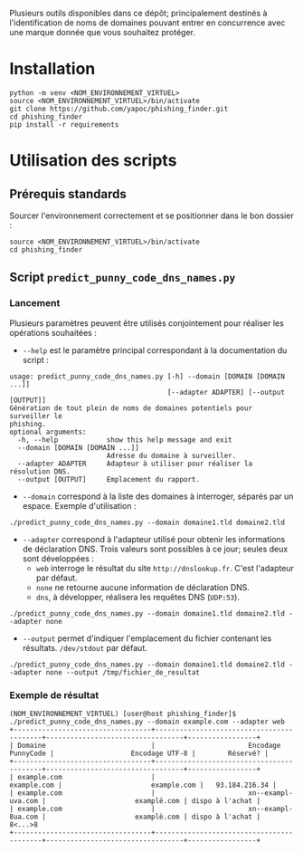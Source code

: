 Plusieurs outils disponibles dans ce dépôt; principalement destinés à l'identification de noms de domaines pouvant entrer en concurrence avec une marque donnée que vous souhaitez protéger.

# Installation
```
python -m venv <NOM_ENVIRONNEMENT_VIRTUEL>
source <NOM_ENVIRONNEMENT_VIRTUEL>/bin/activate
git clone https://github.com/yapoc/phishing_finder.git
cd phishing_finder
pip install -r requirements
```

# Utilisation des scripts

## Prérequis standards
Sourcer l'environnement correctement et se positionner dans le bon dossier : 
```
source <NOM_ENVIRONNEMENT_VIRTUEL>/bin/activate
cd phishing_finder
```

## Script `predict_punny_code_dns_names.py`
### Lancement
Plusieurs paramètres peuvent être utilisés conjointement pour réaliser les opérations souhaitées : 
  * `--help` est le paramètre principal correspondant à la documentation du script : 
```
usage: predict_punny_code_dns_names.py [-h] --domain [DOMAIN [DOMAIN ...]]
                                       [--adapter ADAPTER] [--output [OUTPUT]]
Génération de tout plein de noms de domaines potentiels pour surveiller le
phishing.
optional arguments:
  -h, --help            show this help message and exit
  --domain [DOMAIN [DOMAIN ...]]
                        Adresse du domaine à surveiller.
  --adapter ADAPTER     Adapteur à utiliser pour réaliser la résolution DNS.
  --output [OUTPUT]     Emplacement du rapport.
```

  * `--domain` correspond à la liste des domaines à interroger, séparés par un espace. Exemple d'utilisation : 
```
./predict_punny_code_dns_names.py --domain domaine1.tld domaine2.tld
```

  * `--adapter` correspond à l'adapteur utilisé pour obtenir les informations de déclaration DNS. Trois valeurs sont possibles à ce jour; seules deux sont développées : 
    * `web` interroge le résultat du site `http://dnslookup.fr`. C'est l'adapteur par défaut.
    * `none` ne retourne aucune information de déclaration DNS.
    * `dns`, à développer, réalisera les requêtes DNS (`UDP:53`).
```
./predict_punny_code_dns_names.py --domain domaine1.tld domaine2.tld --adapter none
```

  * `--output` permet d'indiquer l'emplacement du fichier contenant les résultats. `/dev/stdout` par défaut.
```
./predict_punny_code_dns_names.py --domain domaine1.tld domaine2.tld --adapter none --output /tmp/fichier_de_resultat
```

### Exemple de résultat
```
(NOM_ENVIRONNEMENT_VIRTUEL) [user@host phishing_finder]$ ./predict_punny_code_dns_names.py --domain example.com --adapter web
+----------------------------------+------------------------------------------+----------------------------------+-----------------+
| Domaine                          |                       Encodage PunnyCode |                   Encodage UTF-8 |        Réservé? |
+----------------------------------+------------------------------------------+----------------------------------+-----------------+
| example.com                      |                              example.com |                      example.com |   93.184.216.34 |
| example.com                      |                       xn--exampl-uva.com |                      examplë.com | dispo à l'achat |
| example.com                      |                       xn--exampl-8ua.com |                      examplè.com | dispo à l'achat |
8<...>8
+----------------------------------+------------------------------------------+----------------------------------+-----------------+
```
